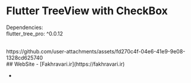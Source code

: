 # Flutter TreeView with CheckBox

Dependencies:<br />
  flutter_tree_pro: ^0.0.12 <br />

<br />
https://github.com/user-attachments/assets/fd270c4f-04e6-41e9-9e08-1328cd625740
<br />
## WebSite
- [Fakhravari.ir](https://fakhravari.ir)

- 




